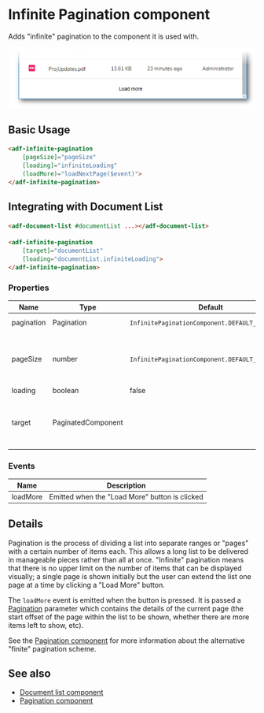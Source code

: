 # Infinite Pagination component

Adds "infinite" pagination to the component it is used with.

![Infinite Pagination screenshot](docassets/images/InfPagination.png)

## Basic Usage

```html
<adf-infinite-pagination
    [pageSize]="pageSize"
    [loading]="infiniteLoading"
    (loadMore)="loadNextPage($event)">
</adf-infinite-pagination>
```

## Integrating with Document List

```html
<adf-document-list #documentList ...></adf-document-list>

<adf-infinite-pagination 
    [target]="documentList"
    [loading="documentList.infiniteLoading">
</adf-infinite-pagination>
```

### Properties

| Name | Type | Default | Description |
| ---- | ---- | ------- | ----------- |
| pagination | Pagination | `InfinitePaginationComponent.DEFAULT_PAGINATION` | Pagination object |
| pageSize | number | `InfinitePaginationComponent.DEFAULT_PAGE_SIZE` | Number of items that are added with each "load more" event |
| loading | boolean | false |  |
| target | PaginatedComponent |  | Component that provides custom pagination support |


### Events

| Name | Description |
| ---- | ----------- |
| loadMore | Emitted when the "Load More" button is clicked |

## Details

Pagination is the process of dividing a list into separate ranges or "pages" with a
certain number of items each. This allows a long list to be delivered in manageable pieces
rather than all at once. "Infinite" pagination means that there is no upper limit on
the number of items that can be displayed visually; a single page is shown initially but
the user can extend the list one page at a time by clicking a "Load More" button.

The `loadMore` event is emitted when the button is pressed. It is passed a
[Pagination](https://github.com/Alfresco/alfresco-js-api/blob/master/src/alfresco-core-rest-api/docs/Pagination.md)
parameter which contains the details of the current page (the start offset of the
page within the list to be shown, whether there are more items left to show, etc).

See the [Pagination component](pagination.component.md) for more information about the alternative "finite" pagination scheme.

## See also

-   [Document list component](document-list.component.md)
-   [Pagination component](pagination.component.md)
